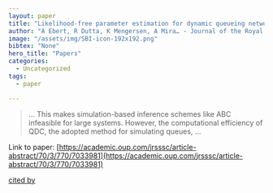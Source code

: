 ```yaml
---
layout: paper
title: "Likelihood-free parameter estimation for dynamic queueing networks: Case study of passenger flow in an international airport terminal"
author: "A Ebert, R Dutta, K Mengersen, A Mira… - Journal of the Royal …, 2021 - academic.oup.com"
image: "/assets/img/SBI-icon-192x192.png"
bibtex: "None"
hero_title: "Papers"
categories:
  - Uncategorized
tags:
  - paper

---
```

>… This makes simulation-based inference schemes like ABC infeasible for large systems. However, the computational efficiency of QDC, the adopted method for simulating queues, …

Link to paper: [https://academic.oup.com/jrsssc/article-abstract/70/3/770/7033981](https://academic.oup.com/jrsssc/article-abstract/70/3/770/7033981)

[cited by](https://scholar.google.com/scholar?cites=1722066037973839651&as_sdt=2005&sciodt=0,5&hl=en&num=20)
